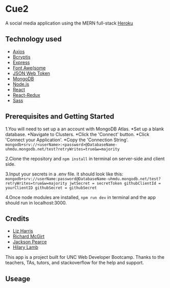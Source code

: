 # Cue2

A social media application using the MERN full-stack
[Heroku](https://pacific-wildwood-37189.herokuapp.com/)

## Technology used

- [Axios](https://github.com/axios/axios)
- [Bcryptjs](https://www.npmjs.com/package/bcryptjs)
- [Express](https://expressjs.com/en/5x/api.html#express)
- [Font Awe(some](https://fontawesome.com/how-to-use/on-the-web/referencing-icons/basic-use)
- [JSON Web Token](https://jwt.io/introduction/)
- [MongoDB](https://cloud.mongodb.com/)
- [Node.js](https://nodejs.org/en/docs/)
- [React](https://reactjs.org/docs/getting-started.html)
- [React-Redux](https://react-redux.js.org/introduction/quick-start)
- [Sass](https://sass-lang.com/guide)

## Prerequisites and Getting Started

1.You will need to set up a an account with MongoDB Atlas.
    *Set up a blank database.
    *Navigate to Clusters.
    *Click the 'Connect' button.
    *Click 'Connect your Application'.
    *Copy the 'Connection String'.
    `mongodb+srv://<userName>:<password>@DatabaseName-uhmdu.mongodb.net/test?retryWrites=true&w=majority`

2.Clone the repository and `npm install` in terminal on server-side and client side.

3.Input your secrets in a .env file. it should look like this:
`mongodb+srv://userName:password@DatabaseName-uhmdu.mongodb.net/test?retryWrites=true&w=majority
jwtSecret = secretToken
githubClientId = yourClientID
githubSecret = githubSecret`

4.Once node modules are installed, `npm run dev` in terminal and the app should run in localhost:3000.

## Credits

- [Liz Harris](https://github.com/lizharris90210)
- [Richard McGirt](https://github.com/rmcgirt55)
- [Jackson Pearce](https://github.com/Jackson-Pearce)
- [Hilary Lamb](https://github.com/hilarykathleen)

This app is a project built for UNC Web Developer Bootcamp. Thanks to the teachers, TAs, tutors, and stackoverflow for the help and support.

## Useage
